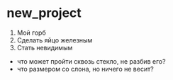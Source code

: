 # new_project
1) Мой горб
2) Сделать яйцо железным
3) Стать невидимым

- что может пройти сквозь стекло, не разбив его?
- что размером со слона, но ничего не весит?
